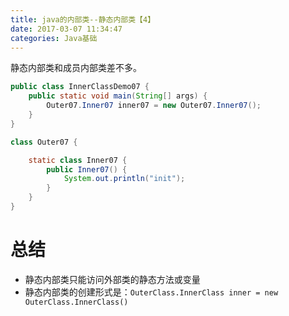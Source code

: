 ```yaml
---
title: java的内部类--静态内部类【4】
date: 2017-03-07 11:34:47
categories: Java基础
---
```


静态内部类和成员内部类差不多。
```java
public class InnerClassDemo07 {
    public static void main(String[] args) {
        Outer07.Inner07 inner07 = new Outer07.Inner07();
    }
}

class Outer07 {

    static class Inner07 {
        public Inner07() {
            System.out.println("init");
        }
    }
}
```

# 总结
- 静态内部类只能访问外部类的静态方法或变量
- 静态内部类的创建形式是：`OuterClass.InnerClass inner = new OuterClass.InnerClass()`